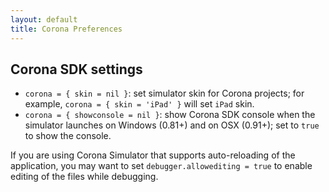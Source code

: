 ```yaml
---
layout: default
title: Corona Preferences
---
```


## Corona SDK settings

- `corona = { skin = nil }`: set simulator skin for Corona projects; for example, `corona = { skin = 'iPad' }` will set `iPad` skin.
- `corona = { showconsole = nil }`: show Corona SDK console when the simulator launches on Windows (0.81+) and on OSX (0.91+); set to `true` to show the console.

If you are using Corona Simulator that supports auto-reloading of the application,
you may want to set `debugger.allowediting = true` to enable editing of the files while debugging.
